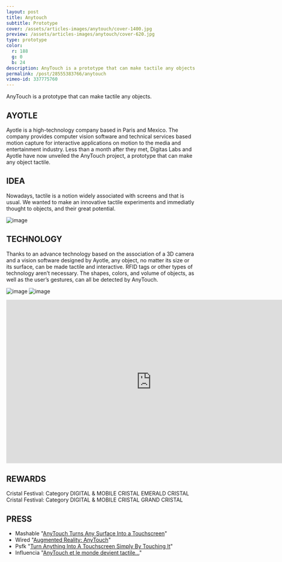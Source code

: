 ```yaml
---
layout: post
title: Anytouch
subtitle: Prototype
cover: /assets/articles-images/anytouch/cover-1400.jpg
preview: /assets/articles-images/anytouch/cover-620.jpg
type: prototype
color:
  r: 188
  g: 0
  b: 24
description: AnyTouch is a prototype that can make tactile any objects. Nowadays, tactile is a notion widely associated with screens and that is usual. We wanted to make an innovative tactile experiments and immediatly thought to objects, and their great potential.
permalink: /post/28555383766/anytouch
vimeo-id: 337775760
---
```


AnyTouch is a prototype that can make tactile any objects.

## AYOTLE

Ayotle is a high-technology company based in Paris and Mexico. The company provides computer vision software and technical services based motion capture for interactive applications on motion to the media and entertainment industry. Less than a month after they met, Digitas Labs and Ayotle have now unveiled the AnyTouch project, a prototype that can make any object tactile.

## IDEA

Nowadays, tactile is a notion widely associated with screens and that is usual. We wanted to make an innovative tactile experiments and immediatly thought to objects, and their great potential.

![image](/assets/articles-images/anytouch/anytouch3.jpg)

## TECHNOLOGY

Thanks to an advance technology based on the association of a 3D camera and a vision software designed by Ayotle, any object, no matter its size or its surface, can be made tactile and interactive. RFID tags or other types of technology aren’t necessary. The shapes, colors, and volume of objects, as well as the user’s gestures, can all be detected by AnyTouch.

![image](/assets/articles-images/anytouch/anytouch1.jpg)
![image](/assets/articles-images/anytouch/anytouch2.jpg)

<iframe src="https://player.vimeo.com/video/{{page.vimeo-id}}" width="770" height="433" frameborder="0" webkitallowfullscreen mozallowfullscreen allowfullscreen class="uk-responsive-width"></iframe>

## REWARDS

Cristal Festival: Category DIGITAL & MOBILE CRISTAL EMERALD CRISTAL
Cristal Festival: Category DIGITAL & MOBILE CRISTAL GRAND CRISTAL

## PRESS

- Mashable "[AnyTouch Turns Any Surface Into a Touchscreen](http://mashable.com/2012/06/03/anytouch-touchscreen-surface/)"
- Wired "[Augmented Reality:  AnyTouch](https://www.wired.com/2012/06/augmented-reality-anytouch/)"
- Psfk "[Turn Anything Into A Touchscreen Simply By Touching It](http://www.psfk.com/2012/05/any-surface-touchscreen.html)"
- Influencia "[AnyTouch et le monde devient tactile…](http://www.influencia.net/fr/actualites1/anytouch-monde-devient-tactile,41,2660.html)"
